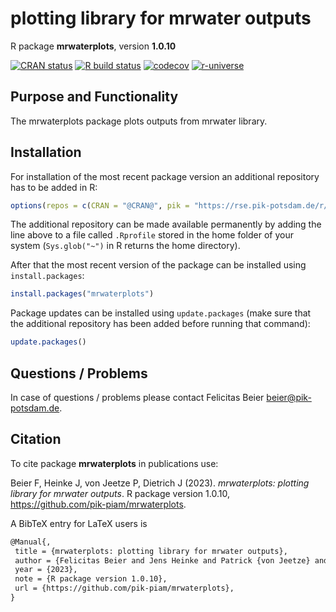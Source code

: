 # plotting library for mrwater outputs

R package **mrwaterplots**, version **1.0.10**

[![CRAN status](https://www.r-pkg.org/badges/version/mrwaterplots)](https://cran.r-project.org/package=mrwaterplots)  [![R build status](https://github.com/pik-piam/mrwaterplots/workflows/check/badge.svg)](https://github.com/pik-piam/mrwaterplots/actions) [![codecov](https://codecov.io/gh/pik-piam/mrwaterplots/branch/master/graph/badge.svg)](https://app.codecov.io/gh/pik-piam/mrwaterplots) [![r-universe](https://pik-piam.r-universe.dev/badges/mrwaterplots)](https://pik-piam.r-universe.dev/builds)

## Purpose and Functionality

The mrwaterplots package plots outputs from mrwater library.


## Installation

For installation of the most recent package version an additional repository has to be added in R:

```r
options(repos = c(CRAN = "@CRAN@", pik = "https://rse.pik-potsdam.de/r/packages"))
```
The additional repository can be made available permanently by adding the line above to a file called `.Rprofile` stored in the home folder of your system (`Sys.glob("~")` in R returns the home directory).

After that the most recent version of the package can be installed using `install.packages`:

```r 
install.packages("mrwaterplots")
```

Package updates can be installed using `update.packages` (make sure that the additional repository has been added before running that command):

```r 
update.packages()
```

## Questions / Problems

In case of questions / problems please contact Felicitas Beier <beier@pik-potsdam.de>.

## Citation

To cite package **mrwaterplots** in publications use:

Beier F, Heinke J, von Jeetze P, Dietrich J (2023). _mrwaterplots: plotting library for mrwater outputs_. R package version 1.0.10, <https://github.com/pik-piam/mrwaterplots>.

A BibTeX entry for LaTeX users is

 ```latex
@Manual{,
  title = {mrwaterplots: plotting library for mrwater outputs},
  author = {Felicitas Beier and Jens Heinke and Patrick {von Jeetze} and Jan Philipp Dietrich},
  year = {2023},
  note = {R package version 1.0.10},
  url = {https://github.com/pik-piam/mrwaterplots},
}
```
